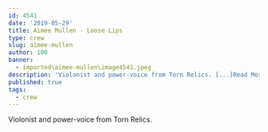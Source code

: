 ```yaml
---
id: 4541
date: '2019-05-29'
title: Aimée Mullen - Loose Lips
type: crew
slug: aimee-mullen
author: 100
banner:
  - imported\aimee-mullen\image4541.jpeg
description: 'Violonist and power-voice from Torn Relics. [...]Read More...'
published: true
tags:
  - crew
---
```

Violonist and power-voice from Torn Relics.